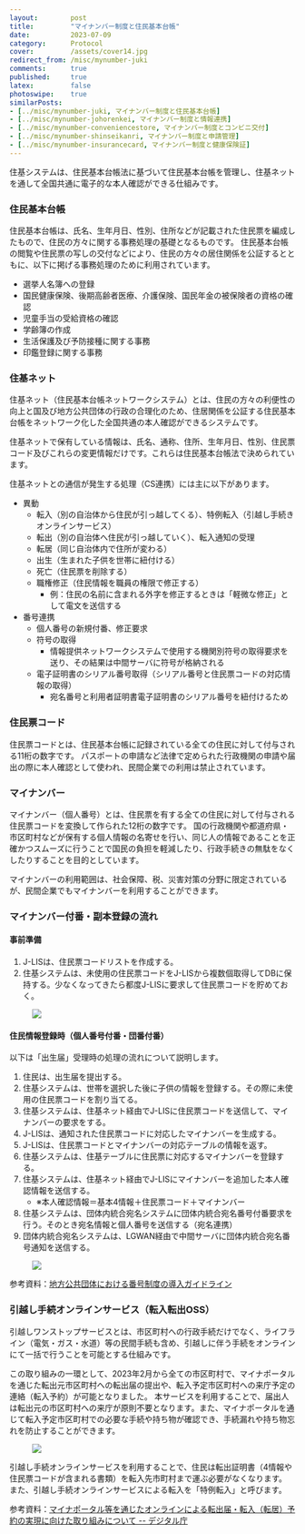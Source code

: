 ```yaml
---
layout:        post
title:         "マイナンバー制度と住民基本台帳"
date:          2023-07-09
category:      Protocol
cover:         /assets/cover14.jpg
redirect_from: /misc/mynumber-juki
comments:      true
published:     true
latex:         false
photoswipe:    true
similarPosts:
- [../misc/mynumber-juki, マイナンバー制度と住民基本台帳]
- [../misc/mynumber-johorenkei, マイナンバー制度と情報連携]
- [../misc/mynumber-conveniencestore, マイナンバー制度とコンビニ交付]
- [../misc/mynumber-shinseikanri, マイナンバー制度と申請管理]
- [../misc/mynumber-insurancecard, マイナンバー制度と健康保険証]
---
```


住基システムは、住民基本台帳法に基づいて住民基本台帳を管理し、住基ネットを通して全国共通に電子的な本人確認ができる仕組みです。

### 住民基本台帳
住民基本台帳は、氏名、生年月日、性別、住所などが記載された住民票を編成したもので、住民の方々に関する事務処理の基礎となるものです。
住民基本台帳の閲覧や住民票の写しの交付などにより、住民の方々の居住関係を公証するとともに、以下に掲げる事務処理のために利用されています。

- 選挙人名簿への登録
- 国民健康保険、後期高齢者医療、介護保険、国民年金の被保険者の資格の確認
- 児童手当の受給資格の確認
- 学齢簿の作成
- 生活保護及び予防接種に関する事務
- 印鑑登録に関する事務

### 住基ネット
住基ネット（住民基本台帳ネットワークシステム）とは、住民の方々の利便性の向上と国及び地方公共団体の行政の合理化のため、住居関係を公証する住民基本台帳をネットワーク化した全国共通の本人確認ができるシステムです。

住基ネットで保有している情報は、氏名、通称、住所、生年月日、性別、住民票コード及びこれらの変更情報だけです。これらは住民基本台帳法で決められています。

住基ネットとの通信が発生する処理（CS連携）には主に以下があります。
- 異動
    - 転入（別の自治体から住民が引っ越してくる）、特例転入（引越し手続きオンラインサービス）
    - 転出（別の自治体へ住民が引っ越していく）、転入通知の受理
    - 転居（同じ自治体内で住所が変わる）
    - 出生（生まれた子供を世帯に紐付ける）
    - 死亡（住民票を削除する）
    - 職権修正（住民情報を職員の権限で修正する）
        - 例：住民の名前に含まれる外字を修正するときは「軽微な修正」として電文を送信する
- 番号連携
    - 個人番号の新規付番、修正要求
    - 符号の取得
        - 情報提供ネットワークシステムで使用する機関別符号の取得要求を送り、その結果は中間サーバに符号が格納される
    - 電子証明書のシリアル番号取得（シリアル番号と住民票コードの対応情報の取得）
        - 宛名番号と利用者証明書電子証明書のシリアル番号を紐付けるため

### 住民票コード
住民票コードとは、住民基本台帳に記録されている全ての住民に対して付与される11桁の数字です。
パスポートの申請など法律で定められた行政機関の申請や届出の際に本人確認として使われ、民間企業での利用は禁止されています。

### マイナンバー
マイナンバー（個人番号）とは、住民票を有する全ての住民に対して付与される住民票コードを変換して作られた12桁の数字です。
国の行政機関や都道府県・市区町村などが保有する個人情報の名寄せを行い、同じ人の情報であることを正確かつスムーズに行うことで国民の負担を軽減したり、行政手続きの無駄をなくしたりすることを目的としています。

マイナンバーの利用範囲は、社会保障、税、災害対策の分野に限定されているが、民間企業でもマイナンバーを利用することができます。


### マイナンバー付番・副本登録の流れ

#### 事前準備
1. J-LISは、住民票コードリストを作成する。
1. 住基システムは、未使用の住民票コードをJ-LISから複数個取得してDBに保持する。少なくなってきたら都度J-LISに要求して住民票コードを貯めておく。

<figure>
<img src="{{ site.baseurl }}/media/post/mynumber/mynumber-juki-1.png" />
</figure>


#### 住民情報登録時（個人番号付番・団番付番）
以下は「出生届」受理時の処理の流れについて説明します。
1. 住民は、出生届を提出する。
1. 住基システムは、世帯を選択した後に子供の情報を登録する。その際に未使用の住民票コードを割り当てる。
1. 住基システムは、住基ネット経由でJ-LISに住民票コードを送信して、マイナンバーの要求をする。
1. J-LISは、通知された住民票コードに対応したマイナンバーを生成する。
1. J-LISは、住民票コードとマイナンバーの対応テーブルの情報を返す。
1. 住基システムは、住基テーブルに住民票に対応するマイナンバーを登録する。
1. 住基システムは、住基ネット経由でJ-LISにマイナンバーを追加した本人確認情報を送信する。
    - ※本人確認情報＝基本4情報＋住民票コード＋マイナンバー
1. 住基システムは、団体内統合宛名システムに団体内統合宛名番号付番要求を行う。そのとき宛名情報と個人番号を送信する（宛名連携）
1. 団体内統合宛名システムは、LGWAN経由で中間サーバに団体内統合宛名番号通知を送信する。

<figure>
<img src="{{ site.baseurl }}/media/post/mynumber/mynumber-juki-2.png" />
</figure>

参考資料：[地方公共団体における番号制度の導入ガイドライン](https://www.moj.go.jp/content/001154671.pdf)


### 引越し手続オンラインサービス（転入転出OSS）

引越しワンストップサービスとは、市区町村への行政手続だけでなく、ライフライン（電気・ガス・水道）等の民間手続も含め、引越しに伴う手続をオンラインにて一括で行うことを可能とする仕組みです。

この取り組みの一環として、2023年2月から全ての市区町村で、マイナポータルを通じた転出元市区町村への転出届の提出や、転入予定市区町村への来庁予定の連絡（転入予約）が可能となりました。
本サービスを利用することで、届出人は転出元の市区町村への来庁が原則不要となります。また、マイナポータルを通じて転入予定市区町村での必要な手続や持ち物が確認でき、手続漏れや持ち物忘れを防止することができます。

<figure>
<img src="{{ site.baseurl }}/media/post/mynumber/mynumber-juki-3.png" />
</figure>

引越し手続オンラインサービスを利用することで、住民は転出証明書（4情報や住民票コードが含まれる書類）を転入先市町村まで運ぶ必要がなくなります。
また、引越し手続オンラインサービスによる転入を「特例転入」と呼びます。

参考資料：[マイナポータル等を通じたオンラインによる転出届・転入（転居）予約の実現に向けた取り組みについて -- デジタル庁](https://www.soumu.go.jp/main_content/000824654.pdf)
